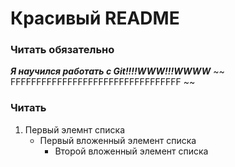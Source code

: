 # Красивый README
### Читать обязательно
***Я научился работать с Git!!!!WWW!!!WWWW***
~~ FFFFFFFFFFFFFFFFFFFFFFFFFFFFFFFFF ~~

### Читать
1. Первый элемнт списка 
   - Первый вложенный элемент списка 
	 - Второй вложенный элемент списка 
